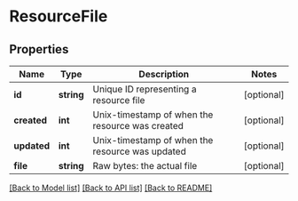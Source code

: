 # ResourceFile

## Properties
Name | Type | Description | Notes
------------ | ------------- | ------------- | -------------
**id** | **string** | Unique ID representing a resource file | [optional] 
**created** | **int** | Unix-timestamp of when the resource was created | [optional] 
**updated** | **int** | Unix-timestamp of when the resource was updated | [optional] 
**file** | **string** | Raw bytes: the actual file | [optional] 

[[Back to Model list]](../../README.md#documentation-for-models) [[Back to API list]](../../README.md#documentation-for-api-endpoints) [[Back to README]](../../README.md)

